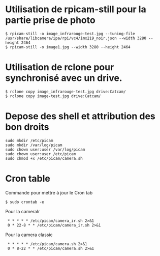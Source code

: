 
# Utilisation de rpicam-still pour la partie prise de photo 

````
$ rpicam-still -o image_infrarouge-test.jpg --tuning-file /usr/share/libcamera/ipa/rpi/vc4/imx219_noir.json --width 3280 --height 2464
$ rpicam-still -o image1.jpg --width 3280 --height 2464
````

# Utilisation de rclone pour synchronisé avec un drive.

````
$ rclone copy image_infrarouge-test.jpg drive:Catcam/
$ rclone copy image-test.jpg drive:Catcam/
````

# Depose des shell et attribution des bon droits 

````
sudo mkdir /etc/picam
sudo mkdir /var/log/picam
sudo chown user:user /var/log/picam
sudo chown user:user /etc/picam
sudo chmod +x /etc/picam/camera.sh
````

# Cron table 

Commande pour mettre à jour le Cron tab
````
$ sudo crontab -e
````

Pour la cameraIr
````
 * * * * * /etc/picam/camera_ir.sh 2>&1
 0 * 22-8 * * /etc/picam/camera_ir.sh 2>&1
````

Pour la camera classic 
````
 * * * * * /etc/picam/camera.sh 2>&1
 0 * 8-22 * * /etc/picam/camera.sh 2>&1
````

